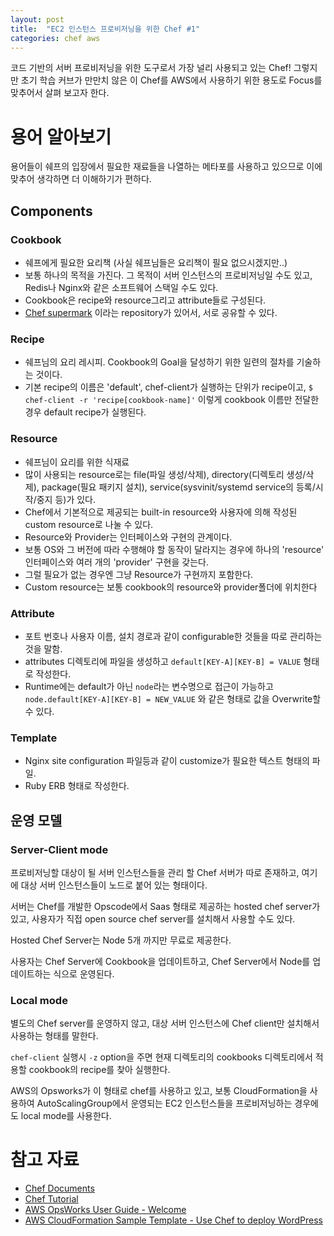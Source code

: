 ```yaml
---
layout: post
title:  "EC2 인스턴스 프로비저닝을 위한 Chef #1"
categories: chef aws
---
```


코드 기반의 서버 프로비저닝을 위한 도구로서 가장 널리 사용되고 있는 Chef! 그렇지만 초기 학습 커브가 만만치 않은 이 Chef를 AWS에서 사용하기 위한 용도로 Focus를 맞추어서 살펴 보고자 한다.

# 용어 알아보기

용어들이 쉐프의 입장에서 필요한 재료들을 나열하는 메타포를 사용하고 있으므로 이에 맞추어 생각하면 더 이해하기가 편하다.

## Components

### Cookbook

- 쉐프에게 필요한 요리책 (사실 쉐프님들은 요리책이 필요 없으시겠지만..)
- 보통 하나의 목적을 가진다. 그 목적이 서버 인스턴스의 프로비저닝일 수도 있고, Redis나 Nginx와 같은 소프트웨어 스택일 수도 있다.
- Cookbook은 recipe와 resource그리고 attribute들로 구성된다.
- [Chef supermark](https://supermarket.chef.io) 이라는 repository가 있어서, 서로 공유할 수 있다.

### Recipe

- 쉐프님의 요리 레시피. Cookbook의 Goal을 달성하기 위한 일련의 절차를 기술하는 것이다.
- 기본 recipe의 이름은 'default', chef-client가 실행하는 단위가 recipe이고, `$ chef-client -r 'recipe[cookbook-name]'` 이렇게 cookbook 이름만 전달한 경우 default recipe가 실행된다.

### Resource

- 쉐프님이 요리를 위한 식재료
- 많이 사용되는 resource로는 file(파일 생성/삭제), directory(디렉토리 생성/삭제), package(필요 패키지 설치), service(sysvinit/systemd service의 등록/시작/중지 등)가 있다.
- Chef에서 기본적으로 제공되는 built-in resource와 사용자에 의해 작성된 custom resource로 나눌 수 있다.
- Resource와 Provider는 인터페이스와 구현의 관계이다.
- 보통 OS와 그 버전에 따라 수행해야 할 동작이 달라지는 경우에 하나의 'resource' 인터페이스와 여러 개의 'provider' 구현을 갖는다.
- 그럴 필요가 없는 경우엔 그냥 Resource가 구현까지 포함한다.
- Custom resource는 보통 cookbook의 resource와 provider폴더에 위치한다

### Attribute

- 포트 번호나 사용자 이름, 설치 경로과 같이 configurable한 것들을 따로 관리하는 것을 말함.
- attributes 디렉토리에 파일을 생성하고 `default[KEY-A][KEY-B] = VALUE` 형태로 작성한다.
- Runtime에는 default가 아닌 `node`라는 변수명으로 접근이 가능하고 `node.default[KEY-A][KEY-B] = NEW_VALUE` 와 같은 형태로 값을 Overwrite할 수 있다.

### Template
- Nginx site configuration 파일등과 같이 customize가 필요한 텍스트 형태의 파일.
- Ruby ERB 형태로 작성한다.

## 운영 모델

### Server-Client mode

프로비저닝할 대상이 될 서버 인스턴스들을 관리 할 Chef 서버가 따로 존재하고, 여기에 대상 서버 인스턴스들이 노드로 붙어 있는 형태이다.

서버는 Chef를 개발한 Opscode에서 Saas 형태로 제공하는 hosted chef server가 있고, 사용자가 직접 open source chef server를 설치해서 사용할 수도 있다.

Hosted Chef Server는 Node 5개 까지만 무료로 제공한다.

사용자는 Chef Server에 Cookbook을 업데이트하고, Chef Server에서 Node를 업데이트하는 식으로 운영된다.

### Local mode

별도의 Chef server를 운영하지 않고, 대상 서버 인스턴스에 Chef client만 설치해서 사용하는 형태를 말한다.

`chef-client` 실행시 `-z` option을 주면 현재 디렉토리의 cookbooks 디렉토리에서 적용할 cookbook의 recipe를 찾아 실행한다.

AWS의 Opsworks가 이 형태로 chef를 사용하고 있고, 보통 CloudFormation을 사용하여 AutoScalingGroup에서 운영되는 EC2 인스턴스들을 프로비저닝하는 경우에도 local mode를 사용한다.

# 참고 자료

- [Chef Documents](http://docs.chef.io)
- [Chef Tutorial](https://learn.chef.io/tutorials/)
- [AWS OpsWorks User Guide - Welcome](http://docs.aws.amazon.com/opsworks/latest/userguide/welcome.html)
- [AWS CloudFormation Sample Template - Use Chef to deploy WordPress](https://s3-ap-northeast-2.amazonaws.com/cloudformation-templates-ap-northeast-2/WordPress_Chef.template)
